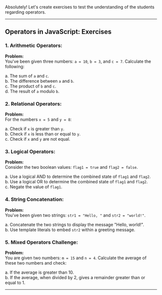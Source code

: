 Absolutely! Let's create exercises to test the understanding of the students regarding operators.

---

## **Operators in JavaScript: Exercises**

### **1. Arithmetic Operators:**
**Problem:**  
You've been given three numbers: `a = 10`, `b = 3`, and `c = 7`. Calculate the following:

a. The sum of `a` and `c`.  
b. The difference between `a` and `b`.  
c. The product of `b` and `c`.  
d. The result of `a` modulo `b`.

### **2. Relational Operators:**
**Problem:**  
For the numbers `x = 5` and `y = 8`:

a. Check if `x` is greater than `y`.  
b. Check if `x` is less than or equal to `y`.  
c. Check if `x` and `y` are not equal.

### **3. Logical Operators:**
**Problem:**  
Consider the two boolean values: `flag1 = true` and `flag2 = false`. 

a. Use a logical AND to determine the combined state of `flag1` and `flag2`.  
b. Use a logical OR to determine the combined state of `flag1` and `flag2`.  
c. Negate the value of `flag1`.

### **4. String Concatenation:**
**Problem:**  
You've been given two strings: `str1 = "Hello, "` and `str2 = "world!"`. 

a. Concatenate the two strings to display the message "Hello, world!".  
b. Use template literals to embed `str2` within a greeting message.

### **5. Mixed Operators Challenge:**
**Problem:**  
You are given two numbers: `m = 15` and `n = 4`. Calculate the average of these two numbers and check:

a. If the average is greater than 10.  
b. If the average, when divided by 2, gives a remainder greater than or equal to 1.

---
